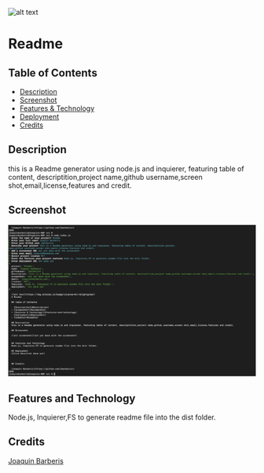 
  ![alt text](https://img.shields.io/badge/License-MIT-brightgreen)
  # Readme
        
  ## Table of Contents

  - [Description](#description)
  - [Screenshot](#screenshot)
  - [Features & Technology](#features-and-technology)
  - [Deployment](#deployment)
  - [Credits](#credits)

  ## Description
  this is a Readme generator using node.js and inquierer, featuring table of content, descriptition,project name,github username,screen shot,email,license,features and credit.

  ## Screenshot

  ![alt screenshot](https://github.com/jbarberisv/readme-jbv/blob/main/assets/images/screenshot-Read.png?raw=true)
  

  ## Features and Technology
  Node.js, Inquierer,FS to generate readme file into the dist folder.

  
  
  ## Credits
  
  [Joaquin Barberis](https://github.com/jbarberisv)

